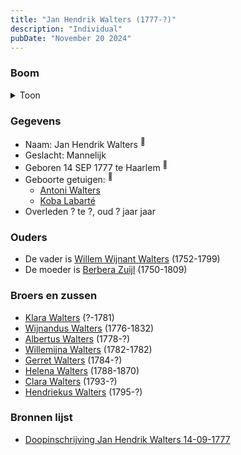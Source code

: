 ```yaml
---
title: "Jan Hendrik Walters (1777-?)"
description: "Individual"
pubDate: "November 20 2024"
---
```


### Boom
<details><summary>Toon</summary>

![test](https://www.plantuml.com/plantuml/svg/ZP9RQm8n48NVyok6-k2Ja7LThIBUshMsj53QYj0NoUvEDMusaKn4fFZV6o-jGg7sBKnEvdmp9promhfLeHZbKY-55GKa8irdrgnqTcEKiU2iqEIlK3isbnb2Acsgy736OkasK62HeAL3YHnQD6wpH7RMDLM223uP00oCpT2-pMMQQoHgjmiXTQS38TioLeRdlHMnmukhYLGA2vZ8XHRQmKGetv-kG13SSnvKEK0f3eVHSE2xVtv8LDaMsgr499jfOfnJsEf04_hZEmWQKHMwPoBALqfDXSwcgJL4YV4yNbs7s_Z6gvjDhzv-WmpG-Y45lA_aGfty0-y_7CHX7FxX7qJmC7xS0V3_04Jmr7-1u9eteKoL4LfdPgWJG-dynDDkhJ7Bf9xjYG_pDQ8zs91pNWkXfEHixZQeb5bxk2qxBgnIEIhOSO9JuVZI5tPNTSw-tHw4XX7gpChyLmPr3ZyXNiuYgC5h_Bo3RS182ElJlRoHxZu9rlC4_hT-0G00)
</details>

### Gegevens
- Naam: Jan Hendrik Walters <sup><a href="../s00265/" style="text-decoration:none" title="Doopinschrijving Jan Hendrik Walters 14-09-1777 ">:link:</a></sup>
- Geslacht: Mannelijk
- Geboren 14 SEP 1777 te Haarlem <sup><a href="../s00265/" style="text-decoration:none" title="Doopinschrijving Jan Hendrik Walters 14-09-1777 ">:link:</a></sup>
- Geboorte getuigen: <sup><a href="../s00265/" style="text-decoration:none" title="Doopinschrijving Jan Hendrik Walters 14-09-1777 ">:link:</a></sup>
  - [Antoni Walters](../i00131/)
  - [Koba Labarté](../i00132/)
- Overleden ? te ?, oud ? jaar jaar 

### Ouders
- De vader is [Willem Wijnant Walters](../i00120/) (1752-1799)
- De moeder is [Berbera Zuijl](../i00121/) (1750-1809)

### Broers en zussen
- [Klara Walters](../i00157/) (?-1781)
- [Wijnandus Walters](../i00101/) (1776-1832)
- [Albertus Walters](../i00134/) (1778-?)
- [Willemijna Walters](../i00153/) (1782-1782)
- [Gerret Walters](../i00122/) (1784-?)
- [Helena Walters](../i00123/) (1788-1870)
- [Clara Walters](../i00135/) (1793-?)
- [Hendriekus Walters](../i00124/) (1795-?)

### Bronnen lijst
- [Doopinschrijving Jan Hendrik Walters 14-09-1777 ](../s00265/)
